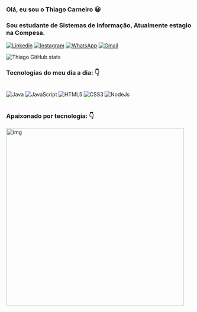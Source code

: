 ### Olá, eu sou o Thiago Carneiro 😀
### Sou estudante de Sistemas de informação, Atualmente estagio na Compesa.
[![Linkedin](https://img.shields.io/badge/LinkedIn-0077B5?style=for-the-badge&logo=linkedin&logoColor=white)](https://www.linkedin.com/in/thiago-carneiro-82b466138/)
[![Instagram](https://img.shields.io/badge/Instagram-E4405F?style=for-the-badge&logo=instagram&logoColor=white)](https://www.instagram.com/thcs98/)
[![WhatsApp](https://img.shields.io/badge/WhatsApp-25D366?style=for-the-badge&logo=whatsapp&logoColor=white)](https://api.whatsapp.com/send?phone=5581992780418&text=Ol%C3%A1%2C%20vim%20pelo%20GitHub!)
<a href="mailto:thiagocarneiro1998@gmail.com?subject=Questions">![Gmail](https://img.shields.io/badge/Gmail-D14836?style=for-the-badge&logo=gmail&logoColor=white)</a>

![Thiago GitHub stats](https://github-readme-stats.vercel.app/api?username=th1998c&show_icons=true&theme=dark)


### Tecnologias do meu dia a dia: 👇
<div style="display: inline_block"></br>
<img aling="center" alt="Java" src="https://img.shields.io/badge/Java-ED8B00?style=for-the-badge&logo=java&logoColor=white" />
<img aling="center" alt="JavaScript" src="https://img.shields.io/badge/JavaScript-F7DF1E?style=for-the-badge&logo=javascript&logoColor=black" />
<img aling="center" alt="HTML5" src="https://img.shields.io/badge/HTML5-E34F26?style=for-the-badge&logo=html5&logoColor=white" />
<img aling="center" alt="CSS3" src="https://img.shields.io/badge/CSS3-1572B6?style=for-the-badge&logo=css3&logoColor=white" />
<img aling="center" alt="NodeJs" src="https://img.shields.io/badge/Node.js-43853D?style=for-the-badge&logo=node.js&logoColor=white" />
</div></br>

### Apaixonado por tecnologia: 👇
<img aling="center" width="480" alt="img" src="http://clubedosgeeks.com.br/wp-content/uploads/2016/01/dormrm.gif" />
